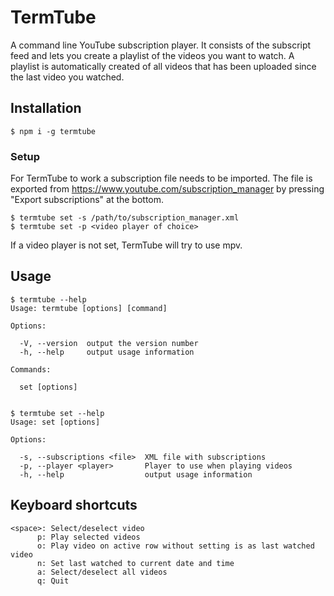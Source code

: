 # TermTube

A command line YouTube subscription player. It consists of the subscript feed and lets you create a playlist of the videos you want to watch. A playlist is automatically created of all videos that has been uploaded since the last video you watched.

## Installation
```
$ npm i -g termtube
```

### Setup

For TermTube to work a subscription file needs to be imported. The file is exported from https://www.youtube.com/subscription_manager by pressing "Export subscriptions" at the bottom.

```
$ termtube set -s /path/to/subscription_manager.xml
$ termtube set -p <video player of choice>
```

If a video player is not set, TermTube will try to use mpv.

## Usage
```
$ termtube --help
Usage: termtube [options] [command]

Options:

  -V, --version  output the version number
  -h, --help     output usage information

Commands:

  set [options]


$ termtube set --help
Usage: set [options]

Options:

  -s, --subscriptions <file>  XML file with subscriptions
  -p, --player <player>       Player to use when playing videos
  -h, --help                  output usage information
```

## Keyboard shortcuts
```
<space>: Select/deselect video
      p: Play selected videos
      o: Play video on active row without setting is as last watched video
      n: Set last watched to current date and time
      a: Select/deselect all videos
      q: Quit
```


